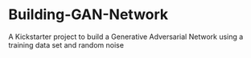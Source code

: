 # Building-GAN-Network
A Kickstarter project to build a Generative Adversarial Network using a training data set and random noise
